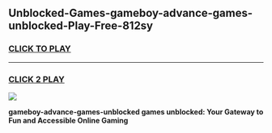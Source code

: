 
## Unblocked-Games-gameboy-advance-games-unblocked-Play-Free-812sy
<h3>
<a href="https://premium76.site?title=gameboy-advance-games-unblocked&ref=22A">CLICK TO PLAY</a></h3>
<hr>

<h3>
<a href="https://premium76.site?title=gameboy-advance-games-unblocked&ref=22A">CLICK 2 PLAY</a>
  
</h3>

<a href="https://premium76.site?title=gameboy-advance-games-unblocked&ref=22A"><img src="https://clearcache.store/games.png"></a>


**gameboy-advance-games-unblocked games unblocked: Your Gateway to Fun and Accessible Online Gaming**
